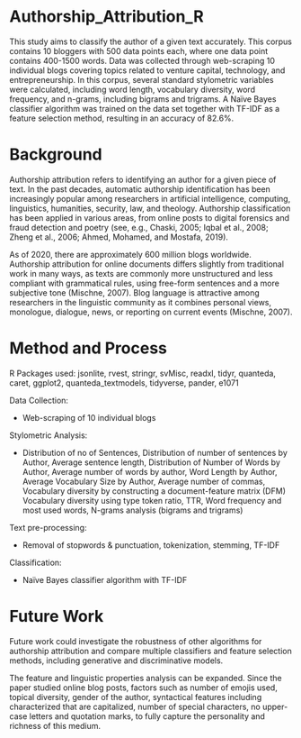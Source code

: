 # Authorship_Attribution_R

This study aims to classify the author of a given text accurately. This corpus contains 10 bloggers with 500 data points each, where one data point contains 400-1500 words. Data was collected through web-scraping 10 individual blogs covering topics related to venture capital, technology, and entrepreneurship. In this corpus, several standard stylometric variables were calculated, including word length, vocabulary diversity, word frequency, and n-grams, including bigrams and trigrams. A Naïve Bayes classifier algorithm was trained on the data set together with TF-IDF as a feature selection method, resulting in an accuracy of 82.6%.

# Background

Authorship attribution refers to identifying an author for a given piece of text. In the past decades, automatic authorship identification has been increasingly popular among researchers in artificial intelligence, computing, linguistics, humanities, security, law, and theology. Authorship classification has been applied in various areas, from online posts to digital forensics and fraud detection and poetry (see, e.g., Chaski, 2005; Iqbal et al., 2008;  Zheng et al., 2006; Ahmed, Mohamed, and Mostafa, 2019).

As of 2020, there are approximately 600 million blogs worldwide. Authorship attribution for online documents differs slightly from traditional work in many ways, as texts are commonly more unstructured and less compliant with grammatical rules, using free-form sentences and a more subjective tone (Mischne, 2007). Blog language is attractive among researchers in the linguistic community as it combines personal views, monologue, dialogue, news, or reporting on current events (Mischne, 2007).

# Method and Process

R Packages used: jsonlite, rvest, stringr, svMisc, readxl, tidyr, quanteda, caret, ggplot2, quanteda_textmodels, tidyverse, pander, e1071

Data Collection:
- Web-scraping of 10 individual blogs

Stylometric Analysis:
- Distribution of no of Sentences, Distribution of number of sentences by Author, Average sentence length, Distribution of Number of Words by Author, Average number of words by author, Word Length by Author, Average Vocabulary Size by Author, Average number of commas, Vocabulary diversity by constructing a document-feature matrix (DFM)  Vocabulary diversity using type token ratio, TTR, Word frequency and most used words,	N-grams analysis (bigrams and trigrams)

Text pre-processing:
- Removal of stopwords & punctuation, tokenization, stemming, TF-IDF

Classification:
- Naïve Bayes classifier algorithm  with TF-IDF


# Future Work

Future work could investigate the robustness of other algorithms for authorship attribution and compare multiple classifiers and feature selection methods, including generative and discriminative models.

The feature and linguistic properties analysis can be expanded. Since the paper studied online blog posts, factors such as number of emojis used, topical diversity, gender of the author, syntactical features including characterized that are capitalized, number of special characters, no upper-case letters and quotation marks, to fully capture the personality and richness of this medium. 

